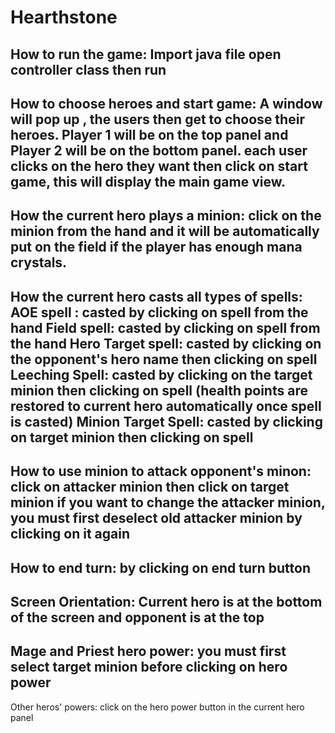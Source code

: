 # Hearthstone
How to run the game:
Import java file 
open controller class then run
----
How to choose heroes and start game:
A window will pop up , the users then get to choose their heroes. 
Player 1 will be on the top panel and Player 2 will be on the bottom panel.
each user clicks on the hero they want then click on start game, this will display the main game view.
----
How the current hero plays a minion:
click on the minion from the hand and it will be automatically put on the field if the player has enough mana crystals.
----
How the current hero casts all types of spells:
AOE spell : casted by clicking on spell from the hand
Field spell: casted by  clicking on spell from the hand
Hero Target spell: casted by clicking on the opponent's hero name then clicking on spell
Leeching Spell: casted by clicking on the target minion then clicking on spell (health points are restored to current hero automatically once spell is casted)
Minion Target Spell: casted by clicking on target minion then clicking on spell 
----
How to use minion to attack opponent's minon:
click on attacker minion then click on target minion
if you want to change the attacker minion, you must first deselect old attacker minion by clicking on it again
----
How to end turn:
by clicking on end turn button
----
Screen Orientation:
Current hero is at the bottom of the screen and opponent is at the top
----
Mage and Priest hero power:
you must first select target minion before clicking on hero power
----
Other heros' powers:
click on the hero power button in the current hero panel
